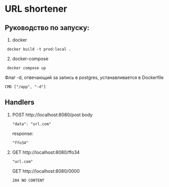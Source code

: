 # URL shortener
## Руководство по запуску:
1. docker
  ```
   docker build -t prod:local .
  ```
2. docker-compose
  ```
   docker compose up 
  ```
 Флаг -d, отвечающий за запись в postgres, устанавливается в Dockerfile
 ```
 CMD ["/app", "-d"]
 ```
## Handlers
1. POST http://localhost:8080/post
   body
   ```
   "data": "url.com"
   ```
   response:
   ```
   "ffo34"
   ```
   
3. GET http://localhost:8080/ffo34
   ```
   "url.com"
   ```
   GET http://localhost:8080/0000
   ```
   204 NO CONTENT
   ```
